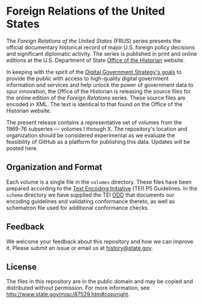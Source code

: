 Foreign Relations of the United States
======================================

The *Foreign Relations of the United States* (FRUS) series presents the official documentary historical 
record of major U.S. foreign policy decisions and significant diplomatic activity.  The series is published
in print and online editions at the U.S. Department of State [Office of the Historian](http://history.state.gov/) 
website.  

In keeping with the spirit of the
[Digital Government Strategy's goals](http://www.whitehouse.gov/sites/default/files/omb/egov/digital-government/digital-government.html)
to provide the public with access to high-quality digital government information and services 
and help unlock the power of government data to spur innovation, the Office of the Historian 
is releasing the source files for the online edition of the *Foreign Relations* series.  These source files 
are encoded in XML.  The text is identical to that found on the Office of the Historian website. 

The present release contains a representative set of volumes from the 1969-76 subseries — volumes I through X. 
The repository's location and organization should be considered experimental as we evaluate the feasibility
of GitHub as a platform for publishing this data.  Updates will be posted here.

Organization and Format
-----------------------
Each volume is a single file in the `volumes` directory.  These files have been prepared according to 
the [Text Encoding Initiative](http://www.tei-c.org/) (TEI) P5 Guidelines.  In the `schema` directory we have 
supplied the TEI [ODD](http://www.tei-c.org/Guidelines/Customization/odds.xml) that documents our encoding 
guidelines and validating conformance thereto, as well as schematron file used for additional conformance checks.

Feedback
--------
We welcome your feedback about this repository and how we can improve it.  Please submit an issue or email us
at history@state.gov.

License
-------
The files in this repository are in the public domain and may be copied and distributed without permission. For 
more information, see http://www.state.gov/misc/87529.htm#copyright.
